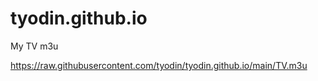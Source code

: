 # tyodin.github.io
My TV m3u

https://raw.githubusercontent.com/tyodin/tyodin.github.io/main/TV.m3u
